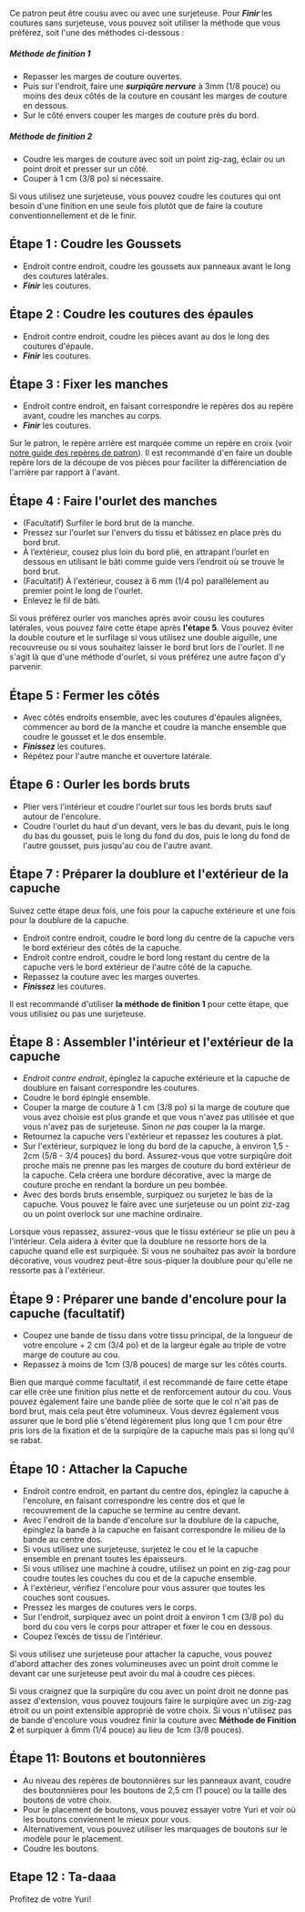 <Note>

Ce patron peut être cousu avec ou avec une surjeteuse. Pour _**Finir**_ les coutures sans surjeteuse, vous pouvez soit utiliser la méthode que vous préférez, soit l'une des méthodes ci-dessous :

##### Méthode de finition 1

- Repasser les marges de couture ouvertes.
- Puis sur l'endroit, faire une _**surpiqûre nervure**_ à 3mm (1/8 pouce) ou moins des deux côtés de la couture en cousant les marges de couture en dessous.
- Sur le côté envers couper les marges de couture près du bord.

##### Méthode de finition 2

- Coudre les marges de couture avec soit un point zig-zag, éclair ou un point droit et presser sur un côté.
- Couper à 1 cm (3/8 po) si nécessaire.

</Note>

<Tip>

Si vous utilisez une surjeteuse, vous pouvez coudre les coutures qui ont besoin d'une finition en une seule fois plutôt que de faire la couture conventionnellement et de le finir.

</Tip>

## Étape 1 : Coudre les Goussets

- Endroit contre endroit, coudre les goussets aux panneaux avant le long des coutures latérales.
- _**Finir**_ les coutures.

## Étape 2 : Coudre les coutures des épaules

- Endroit contre endroit, coudre les pièces avant au dos le long des coutures d'épaule.
- _**Finir**_ les coutures.

## Étape 3 : Fixer les manches

- Endroit contre endroit, en faisant correspondre le repères dos au repère avant, coudre les manches au corps.
- _**Finir**_ les coutures.

<Note>

Sur le patron, le repère arrière est marquée comme un repère en croix (voir [notre guide des repères de patron](/docs/various/notation/notches/)). Il est recommandé d'en faire un double repère lors de la découpe de vos pièces pour faciliter la différenciation de l'arrière par rapport à l'avant.

</Note>

## Étape 4 : Faire l'ourlet des manches

- (Facultatif) Surfiler le bord brut de la manche.
- Pressez sur l'ourlet sur l'envers du tissu et bâtissez en place près du bord brut.
- À l’extérieur, cousez plus loin du bord plié, en attrapant l’ourlet en dessous en utilisant le bâti comme guide vers l’endroit où se trouve le bord brut.
- (Facultatif) À l'extérieur, cousez à 6 mm (1/4 po) parallèlement au premier point le long de l'ourlet.
- Enlevez le fil de bâti.

<Note>

Si vous préférez ourler vos manches après avoir cousu les coutures latérales, vous pouvez faire cette étape après **l'étape 5**.
Vous pouvez éviter la double couture et le surfilage si vous utilisez une double aiguille, une recouvreuse ou si vous souhaitez laisser le bord brut lors de l'ourlet.
Il ne s'agit là que d'une méthode d'ourlet, si vous préférez une autre façon d'y parvenir.

</Note>

## Étape 5 : Fermer les côtés

- Avec côtés endroits ensemble, avec les coutures d'épaules alignées, commencer au bord de la manche et coudre la manche ensemble que coudre le gousset et le dos ensemble.
- _**Finissez**_ les coutures.
- Répétez pour l'autre manche et ouverture latérale.

## Étape 6 : Ourler les bords bruts

- Plier vers l'intérieur et coudre l'ourlet sur tous les bords bruts sauf autour de l'encolure.
- Coudre l'ourlet du haut d'un devant, vers le bas du devant, puis le long du bas du gousset, puis le long du fond du dos, puis le long du fond de l'autre gousset, puis jusqu'au cou de l'autre avant.

## Étape 7 : Préparer la doublure et l'extérieur de la capuche

Suivez cette étape deux fois, une fois pour la capuche extérieure et une fois pour la doublure de la capuche.

- Endroit contre endroit, coudre le bord long du centre de la capuche vers le bord extérieur des côtés de la capuche.
- Endroit contre endroit, coudre le bord long restant du centre de la capuche vers le bord extérieur de l'autre côté de la capuche.
- Repassez la couture avec les marges ouvertes.
- _**Finissez**_ les coutures.

<Note>

Il est recommandé d'utiliser **la méthode de finition 1** pour cette étape, que vous utilisiez ou pas une surjeteuse.

</Note>

## Étape 8 : Assembler l'intérieur et l'extérieur de la capuche

- _Endroit contre endroit_, épinglez la capuche extérieure et la capuche de doublure en faisant correspondre les coutures.
- Coudre le bord épinglé ensemble.
- Couper la marge de couture à 1 cm (3/8 po) si la marge de couture que vous avez choisie est plus grande et que vous n'avez pas utilisée et que vous n'avez pas de surjeteuse. Sinon _ne pas_ couper la la marge.
- Retournez la capuche vers l'extérieur et repassez les coutures à plat.
- Sur l'extérieur, surpiquez le long du bord de la capuche, à environ 1,5 - 2cm (5/8 - 3/4 pouces) du bord. Assurez-vous que votre surpiqûre doit proche mais ne prenne pas les marges de couture du bord extérieur de la capuche. Cela créera une bordure décorative, avec la marge de couture proche en rendant la bordure un peu bombée.
- Avec des bords bruts ensemble, surpiquez ou surjetez le bas de la capuche. Vous pouvez le faire avec une surjeteuse ou un point ziz-zag ou un point overlock sur une machine ordinaire.

<Note>

Lorsque vous repassez, assurez-vous que le tissu extérieur se plie un peu à l'intérieur. Cela aidera à éviter que la doublure ne ressorte hors de la capuche quand elle est surpiquée.
Si vous ne souhaitez pas avoir la bordure décorative, vous voudrez peut-être sous-piquer la doublure pour qu'elle ne ressorte pas à l'extérieur.

</Note>

## Étape 9 : Préparer une bande d'encolure pour la capuche (facultatif)

- Coupez une bande de tissu dans votre tissu principal, de la longueur de votre encolure + 2 cm (3/4 po) et de la largeur égale au triple de votre marge de couture au cou.
- Repassez à moins de 1cm (3/8 pouces) de marge sur les côtés courts.

<Note>

Bien que marqué comme facultatif, il est recommandé de faire cette étape car elle crée une finition plus nette et de renforcement autour du cou.
Vous pouvez également faire une bande pliée de sorte que le col n'ait pas de bord brut, mais cela peut être volumineux. Vous devrez également vous assurer que le bord plié s'étend légèrement plus long que 1 cm pour être pris lors de la fixation et de la surpiqûre de la capuche mais pas si long qu'il se rabat.

</Note>

## Étape 10 : Attacher la Capuche

- Endroit contre endroit, en partant du centre dos, épinglez la capuche à l'encolure, en faisant correspondre les centre dos et que le recouvrement de la capuche se termine au centre devant.
- Avec l'endroit de la bande d'encolure sur la doublure de la capuche, épinglez la bande à la capuche en faisant correspondre le milieu de la bande au centre dos.
- Si vous utilisez une surjeteuse, surjetez le cou et le la capuche ensemble en prenant toutes les épaisseurs.
- Si vous utilisez une machine à coudre, utilisez un point en zig-zag pour coudre toutes les couches du cou et de la capuche ensemble.
- À l'extérieur, vérifiez l'encolure pour vous assurer que toutes les couches sont cousues.
- Pressez les marges de coutures vers le corps.
- Sur l'endroit, surpiquez avec un point droit à environ 1 cm (3/8 po) du bord du cou vers le corps pour attraper et fixer le cou en dessous.
- Coupez l’excès de tissu de l’intérieur.

<Warning>

Si vous utilisez une surjeteuse pour attacher la capuche, vous pouvez d'abord attacher des zones volumineuses avec un point droit comme le devant car une surjeteuse peut avoir du mal à coudre ces pièces.

</Warning>

<Note>

Si vous craignez que la surpiqûre du cou avec un point droit ne donne pas assez d'extension, vous pouvez toujours faire le surpiqûre avec un zig-zag étroit ou un point extensible approprié de votre choix.
Si vous n'utilisez pas de bande d'encolure vous voudrez finir la couture avec **Méthode de Finition 2** et surpiquer à 6mm (1/4 pouce) au lieu de 1cm (3/8 pouces).

</Note>

## Étape 11: Boutons et boutonnières

- Au niveau des repères de boutonnières sur les panneaux avant, coudre des boutonnières pour les boutons de 2,5 cm (1 pouce) ou la taille des boutons de votre choix.
- Pour le placement de boutons, vous pouvez essayer votre Yuri et voir où les boutons conviennent le mieux pour vous.
- Alternativement, vous pouvez utiliser les marquages de boutons sur le modèle pour le placement.
- Coudre les boutons.

## Etape 12 : Ta-daaa

Profitez de votre Yuri!
